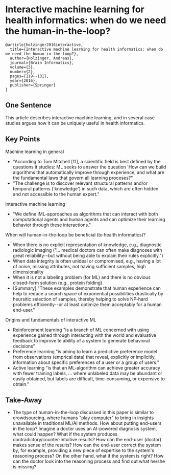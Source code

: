 # Interactive machine learning for health informatics: when do we need the human-in-the-loop?

```
@article{holzinger2016interactive,
  title={Interactive machine learning for health informatics: when do we need the human-in-the-loop?},
  author={Holzinger, Andreas},
  journal={Brain Informatics},
  volume={3},
  number={2},
  pages={119--131},
  year={2016},
  publisher={Springer}
}
```

## One Sentence
This article describes interactive machine learning, and in several case studies argues how it can be uniquely useful in health informatics.

## Key Points
Machine learning in general

* "According to Tom Mitchell [11], a scientific field is best defined by the questions it studies: ML seeks to answer the question 'How can we build algorithms that automatically improve through experience, and what are the fundamental laws that govern all learning proceses?"
* "The challenge is to discover relevant structural patterns and/or temporal patterns ('knowledge') in such data, which are often hidden and not accessible to the human expert."

Interactive machine learning

* "We define iML-approaches as algorithms that can interact with both computational agents and human agents and can optimize their learning behavior through these interactions."

When will human-in-the-loop be beneficial (to health informatics)?

* When there is no explicit representation of knowledge, e.g., diagnostic radiologic imaging ("... medical doctors can often make diagnoses with great reliability--but without being able to explain their rules explicitly.")
* When data integrity is often unideal or compromised, e.g., having a lot of noise, missing attributes, not having sufficient samples, high dimensionality
* When it is not a labeling problem (for ML) and there is no obvious closed-form solution (e.g., protein folding)
* [Summary] "These examples demonstrate that human experience can help to reduce a search space of exponential possibilities drastically by heursitic selection of samples, thereby helping to solve NP-hard problems efficiently--or at least optimize them acceptably for a human end-user."

Origins and fundamentals of interactive ML

* Reinforcement learning "is a branch of ML concerned with using experience gained through interacting with the world and evaluative feedback to improve te ability of a system to generate behavioral decisions"
* Preference learning "is aming to learn a predictive preference model from observations (emprical data) that reveal, explicitly or implicitly, information about specific preferences of a user or a group of users."
* Active learning "is that an ML-algorithm can achieve greater accuracy with fewer training labels, ... where unlabeled data may be abundant or easily obtained, but labels are difficult, time-consuming, or expensive to obtain."

## Take-Away

* The type of human-in-the-loop discussed in this paper is similar to crowdsourcing, where humans "play computer" to bring in insights unavailable in traditional ML/AI methods. How about putting end-users in the loop? Imagine a doctor uses an AI-powered diagnosis system, what could happen? What if the system produces contradictory/counter-intuitive results? How can the end-user (doctor) makes sense of the results? How can the end-user correct the system by, for example, providing a new piece of expertise to the system's reasoning process? On the other hand, what if the system is right? How can the doctor look into the reasoning process and find out what he/she is missing?